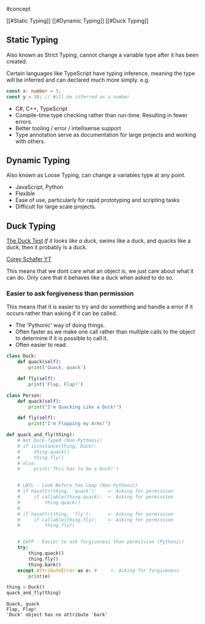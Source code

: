 #concept 

[[#Static Typing]]
[[#Dynamic Typing]]
[[#Duck Typing]]
## Static Typing

Also known as Strict Typing, cannot change a variable type after it has been created.

Certain languages like TypeScript have typing inference, meaning the type will be inferred and can declared much more simply. e.g.

```TypeScript 
const x: number = 5;
const y = 10; // Will be inferred as a number
```

- C#, C++, TypeScript
- Compile-time type checking rather than run-time. Resulting in fewer errors.
- Better tooling / error / intellisense support
- Type annotation serve as documentation for large projects and working with others.
## Dynamic Typing

Also known as Loose Typing, can change a variables type at any point.

- JavaScript, Python
- Flexible
- Ease of use, particularly for rapid prototyping and scripting tasks
- Difficult for large scale projects.

## Duck Typing

[The Duck Test](https://en.wikipedia.org/wiki/Duck_test)
_If it looks like a duck_, swims like a duck, and quacks like a duck, then it probably is a duck.

[Corey Schafer YT](https://www.youtube.com/watch?v=x3v9zMX1s4s&list=WL&index=38)

This means that we dont care what an object is, we just care about what it can do. Only care that it behaves like a duck when asked to do so.
### Easier to ask forgiveness than permission

This means that it is easier to try and do something and handle a error if it occurs rather than asking if it can be called. 
- The 'Pythonic' way of doing things.
- Often faster as we make one call rather than multiple calls to the object to determine if it is possible to call it.
- Often easier to read.

```Python
class Duck:
    def quack(self):
        print('Quack, quack')

    def fly(self):
        print('Flap, Flap!')

class Person:
    def quack(self):
        print("I'm Quacking Like a Duck!")

    def fly(self):
        print("I'm Flapping my Arms!")

def quack_and_fly(thing):
    # Not Duck-Typed (Non-Pythonic)
    # if isinstance(thing, Duck):
    #     thing.quack()
    #     thing.fly()
    # else:
    #     print('This has to be a Duck!')


    # LBYL - Look Before You Leap (Non-Pythonic)
    # if hasattr(thing, 'quack'):    <- Asking for permission
    #     if callable(thing.quack):  <- Asking for permission
    #         thing.quack()
    #
    # if hasattr(thing, 'fly'):      <- Asking for permission
    #     if callable(thing.fly):    <- Asking for permission
    #         thing.fly()


    # EAFP - Easier to ask forgiveness than permission (Pythonic)
    try:
        thing.quack()
        thing.fly()
        thing.bark()
    except AttributeError as e: #     <- Asking for forgiveness
        print(e)

thing = Duck()
quack_and_fly(thing)
```

``` Output
Quack, quack
Flap, Flap!
'Duck' object has no attribute 'bark'
```